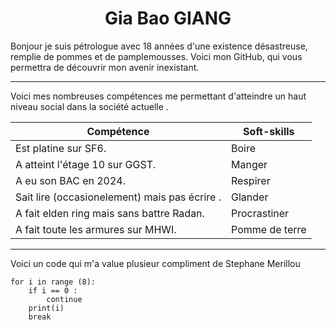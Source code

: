 <h1 align="center"> Gia Bao GIANG </h1>
Bonjour je suis pétrologue avec 18 années d'une existence désastreuse, remplie de pommes et de pamplemousses. Voici mon GitHub, qui vous permettra de découvrir mon avenir inexistant.

--- 

Voici mes nombreuses compétences me permettant d'atteindre un haut niveau social dans la société actuelle .

| Compétence                                      | Soft-skills    |
| ----------------------------------------------- | -------------- |
| Est platine sur SF6.                            | Boire          |
| A atteint l'étage 10 sur GGST.                  | Manger         |
| A eu son BAC en 2024.                           | Respirer       |
| Sait lire (occasionelement) mais pas écrire   . | Glander        |
| A fait elden ring mais sans battre Radan.       | Procrastiner   |
| A fait toute les armures sur MHWI.              | Pomme de terre | 
---

Voici un code qui m'a value plusieur compliment de Stephane Merillou 

```
for i in range (8):
	if i == 0 :
		continue
	print(i)
	break
```

